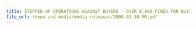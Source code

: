 ```yaml
---
title: STEPPED-UP OPERATIONS AGAINST BUYERS - OVER 6,000 FINED FOR BUYING ILLEGAL CIGARETTES 
file_url: /news-and-media/media-releases/2008-01-30-MR.pdf
---
```

